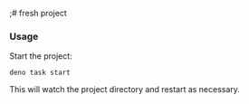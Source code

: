 ;# fresh project

### Usage

Start the project:

```
deno task start
```

This will watch the project directory and restart as necessary.
